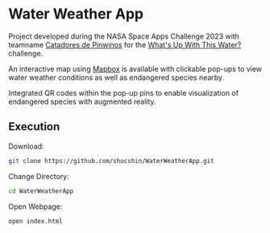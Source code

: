 # Water Weather App
Project developed during the NASA Space Apps Challenge 2023 with teamname [Catadores de Pinwinos](https://www.spaceappschallenge.org/2023/find-a-team/catadores-de-pinwinos/?tab=project#project_demo) for the [What's Up With This Water?](https://www.spaceappschallenge.org/2023/challenges/whats-up-with-this-water/) challenge.

An interactive map using [Mapbox](https://www.mapbox.com) is available with clickable pop-ups to view water weather conditions as well as endangered species nearby.

Integrated QR codes within the pop-up pins to enable visualization of endangered species with augmented reality.

## Execution
Download:
```sh
git clone https://github.com/shucshin/WaterWeatherApp.git
```
Change Directory: 
```sh
cd WaterWeatherApp
```
Open Webpage:
```sh
open index.html
```